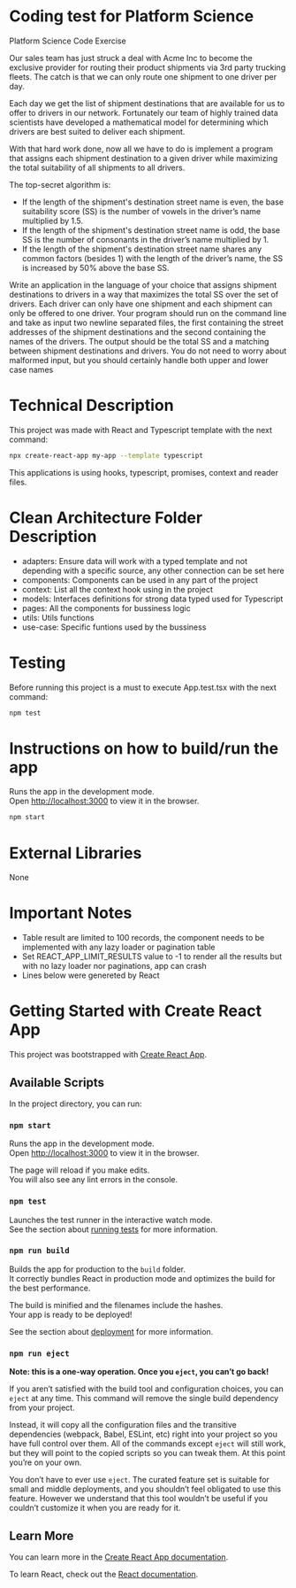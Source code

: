 # Coding test for Platform Science

Platform Science Code Exercise

Our sales team has just struck a deal with Acme Inc to become the exclusive provider for routing their product shipments via 3rd party trucking 
fleets. The catch is that we can only route one shipment to one driver per day.

Each day we get the list of shipment destinations that are available for us to offer to drivers in our network. Fortunately our team of highly trained 
data scientists have developed a mathematical model for determining which drivers are best suited to deliver each shipment.

With that hard work done, now all we have to do is implement a program that assigns each shipment destination to a given driver while 
maximizing the total suitability of all shipments to all drivers.

The top-secret algorithm is:

- If the length of the shipment's destination street name is even, the base suitability score (SS) is the number of vowels in the driver’s name multiplied by 1.5.
- If the length of the shipment's destination street name is odd, the base SS is the number of consonants in the driver’s name multiplied by 1.
- If the length of the shipment's destination street name shares any common factors (besides 1) with the length of the driver’s name, the SS is increased by 50% above the base SS.

Write an application in the language of your choice that assigns shipment destinations to drivers in a way that maximizes the total SS over the set 
of drivers. Each driver can only have one shipment and each shipment can only be offered to one driver. Your program should run on the 
command line and take as input two newline separated files, the first containing the street addresses of the shipment destinations and the second 
containing the names of the drivers. The output should be the total SS and a matching between shipment destinations and drivers. You do not 
need to worry about malformed input, but you should certainly handle both upper and lower case names

# Technical Description

This project was made with React and Typescript template with the next command:

```sh
npx create-react-app my-app --template typescript
```
This applications is using hooks, typescript, promises, context and reader files.

# Clean Architecture Folder Description

- adapters: Ensure data will work with a typed template and not depending with a specific source, any other connection can be set here
- components: Components can be used in any part of the project
- context: List all the context hook using in the project
- models: Interfaces definitions for strong data typed used for Typescript
- pages: All the components for bussiness logic
- utils: Utils functions
- use-case: Specific funtions used by the bussiness

# Testing

Before running this project is a must to execute App.test.tsx with the next command:

```sh
npm test
```


# Instructions on how to build/run the app

Runs the app in the development mode.\
Open [http://localhost:3000](http://localhost:3000) to view it in the browser.

```sh
npm start
```


# External Libraries

None

# Important Notes

- Table result are limited to 100 records, the component needs to be implemented with any lazy loader  or pagination table
- Set REACT_APP_LIMIT_RESULTS value to -1 to render all the results but with no lazy loader nor paginations, app can crash
- Lines below were genereted by React 

# Getting Started with Create React App

This project was bootstrapped with [Create React App](https://github.com/facebook/create-react-app).

## Available Scripts

In the project directory, you can run:

### `npm start`

Runs the app in the development mode.\
Open [http://localhost:3000](http://localhost:3000) to view it in the browser.

The page will reload if you make edits.\
You will also see any lint errors in the console.

### `npm test`

Launches the test runner in the interactive watch mode.\
See the section about [running tests](https://facebook.github.io/create-react-app/docs/running-tests) for more information.

### `npm run build`

Builds the app for production to the `build` folder.\
It correctly bundles React in production mode and optimizes the build for the best performance.

The build is minified and the filenames include the hashes.\
Your app is ready to be deployed!

See the section about [deployment](https://facebook.github.io/create-react-app/docs/deployment) for more information.

### `npm run eject`

**Note: this is a one-way operation. Once you `eject`, you can’t go back!**

If you aren’t satisfied with the build tool and configuration choices, you can `eject` at any time. This command will remove the single build dependency from your project.

Instead, it will copy all the configuration files and the transitive dependencies (webpack, Babel, ESLint, etc) right into your project so you have full control over them. All of the commands except `eject` will still work, but they will point to the copied scripts so you can tweak them. At this point you’re on your own.

You don’t have to ever use `eject`. The curated feature set is suitable for small and middle deployments, and you shouldn’t feel obligated to use this feature. However we understand that this tool wouldn’t be useful if you couldn’t customize it when you are ready for it.

## Learn More

You can learn more in the [Create React App documentation](https://facebook.github.io/create-react-app/docs/getting-started).

To learn React, check out the [React documentation](https://reactjs.org/).
